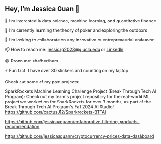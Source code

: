 ## Hey, I’m Jessica Guan 👋

👀 I’m interested in data science, machine learning, and quantitative finance

🌱 I’m currently learning the theory of poker and exploring the outdoors

💞️ I’m looking to collaborate on any innovative or entrepreneurial endeavor

📫 How to reach me: jessicag2023@g.ucla.edu or [LinkedIn](https://www.linkedin.com/in/jessicaaguann/)

😄 Pronouns: she/her/hers

⚡ Fun fact: I have over 80 stickers and counting on my laptop

Check out some of my past projects:

SparkRockets Machine Learning Challenge Project (Break Through Tech AI Program): Check out my team's project repository for the real-world ML project we worked on for SparkRockets for over 3 months, as part of the Break Through Tech AI Program's Fall 2024 AI Studio! https://github.com/cactusJ12/Sparkrockets-BTTAI

https://github.com/jessicaaguann/collaborative-filtering-products-recommendation

https://github.com/jessicaaguann/cryptocurrency-prices-data-dashboard
